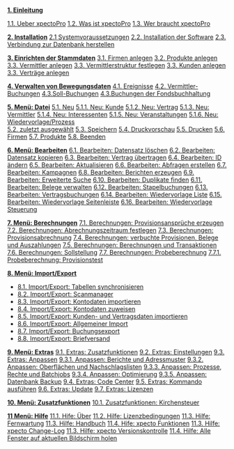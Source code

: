 **[1. Einleitung](http://help.xpecto.de/Einleitung)**

[1.1. Ueber xpectoPro](http://help.xpecto.de/Einleitung/Ueber_xpectoPro)
[1.2. Was ist xpectoPro](http://help.xpecto.de/Einleitung/Was_ist_xpectoPro)
[1.3. Wer  braucht xpectoPro](http://help.xpecto.de/Einleitung/Wer_braucht_xpectoPro) 

**[2. Installation](http://help.xpecto.de/Installation)**
[2.1 Systemvoraussetzungen](http://help.xpecto.de/Installation/Systemvoraussetzungen)
[2.2. Installation der Software](http://help.xpecto.de/Installation/Installation_der_Software)
[2.3. Verbindung zur Datenbank herstellen](http://help.xpecto.de/Installation/Verbindung_zur_Datenbank_herstellen)

**[3. Einrichten der Stammdaten](http://help.xpecto.de/Einrichten_der_Stamdaten)** 
[3.1. Firmen anlegen](http://help.xpecto.de/Einrichten_der_Stammdaten/Firmen_anlegen) 
[3.2. Produkte anlegen](http://help.xpecto.de/Einrichten_der_Stammdaten/Produkte_anlegen) 
[3.3. Vermittler anlegen](http://help.xpecto.de/Einrichten_der_Stammdaten/Vermittler_anlegen)
[3.3. Vermittlerstruktur festlegen](http://help.xpecto.de/Einrichten_der_Stammdaten/Vermittlerstruktur_anlegen)
[3.3. Kunden anlegen](http://help.xpecto.de/Einrichten_der_Stammdaten/Kunden_anlegen)
[3.3. Verträge anlegen](http://help.xpecto.de/Einrichten_der_Stammdaten/Vertraege_anlegen)

**[4. Verwalten von Bewegungsdaten](http://help.xpecto.de/Einleitung)** 
[4.1. Ereignisse](http://help.xpecto.de/Verwalten_von_Bewegungsdaten/Ereignisse) 
[4.2. Vermittler-Buchungen](http://help.xpecto.de/Verwaltung_von_Bewegungsdaten/Vermittler_Buchungen) 
[4.3.Soll-Buchungen](http://help.xpecto.de/Verwaltung_von_Bewegungsdaten/Soll_Buchungen)
[4.3.Buchungen der Fondsbuchhaltung](http://help.xpecto.de/Verwaltung_von_Bewegungsdaten/Buchungen_der_Fondsbuchhaltung)

**[5. Menü: Datei](http://help.xpecto.de/Datei)** 
[5.1. Neu](http://help.xpecto.de/Datei_Neu) 
[5.1.1. Neu: Kunde](http://help.xpecto.de/Datei_Neu/Kunde) 
[5.1.2. Neu: Vertrag](http://help.xpecto.de/Datei_Neu/Vertrag) 
[5.1.3. Neu: Vermittler](http://help.xpecto.de/Datei_Neu/Vermittler) 
[5.1.4. Neu: Interessenten](http://help.xpecto.de/Datei_Neu/Interessenten)
[5.1.5. Neu: Veranstaltungen](http://help.xpecto.de/Datei_Neu/Veranstaltungen) 
[5.1.6. Neu: Wiedervorlage/Prozess](http://help.xpecto.de/Datei_Neu/Wiedervorlage_Prozess)  
[5.2. zuletzt ausgewählt](http://help.xpecto.de/Datei/zuletzt_ausgewählt) 
[5.3. Speichern](http://help.xpecto.de/Datei/Speichern) 
[5.4. Druckvorschau](http://help.xpecto.de/Datei/Druckvorschau) 
[5.5. Drucken](http://help.xpecto.de/Datei/Drucken)
[5.6. Firmen](http://help.xpecto.de/Datei/Firmen) 
[5.7. Produkte](http://help.xpecto.de/Datei/Produkte) 
[5.8. Beenden](http://help.xpecto.de/Datei/Beenden) 

**[6. Menü: Bearbeiten](http://help.xpecto.de/Bearbeiten)** 
[6.1. Bearbeiten: Datensatz löschen](http://help.xpecto.de/Bearbeiten/Datensatz_loeschen) 
[6.2. Bearbeiten: Datensatz kopieren](http://help.xpecto.de/Bearbeiten/Datensatz_kopieren) 
[6.3. Bearbeiten: Vertrag übertragen](http://help.xpecto.de/Bearbeiten/Vertrag_uebertragen)
[6.4. Bearbeiten: ID ändern](http://help.xpecto.de/Bearbeiten/ID_aendern)
[6.5. Bearbeiten: Aktualisieren](http://help.xpecto.de/Bearbeiten/Aktualisieren)
[6.6. Bearbeiten: Abfragen erstellen](http://help.xpecto.de/Bearbeiten/Abfragen_erstellen)
[6.7. Bearbeiten: Kampagnen](http://help.xpecto.de/Bearbeiten/Kampagnen)
[6.8. Bearbeiten: Berichten erzeugen](http://help.xpecto.de/Bearbeiten/Berichten_erzeugen)
[6.9. Bearbeiten: Erweiterte Suche](http://help.xpecto.de/Bearbeiten/Erweiterte_Suche)
[6.10. Bearbeiten: Duplikate finden](http://help.xpecto.de/Bearbeiten/Duplikate_finden)
[6.11. Bearbeiten: Belege verwalten](http://help.xpecto.de/Bearbeiten/Belege_verwalten)
[6.12. Bearbeiten: Stapelbuchungen](http://help.xpecto.de/Berabeiten/Stapelbuchungen)
[6.13. Bearbeiten: Vertragsbuchungen](http://help.xpecto.de/Bearbeiten/Vertragsbuchungen)
[6.14. Bearbeiten: Wiedervorlage Liste](http://help.xpecto.de/Bearbeiten/Wiedervorlage_Liste)
[6.15. Bearbeiten: Wiedervorlage Seitenleiste](http://help.xpecto.de/Bearbeiten/Wiedervorlage_Seitenliste)
[6.16. Bearbeiten: Wiedervorlage Steuerung](http://help.xpecto.de/Bearbeiten/Wiedervorlage_Steuereung)

**[7. Menü: Berechnungen](http://help.xpecto.de/Einleitung)** 
[7.1. Berechnungen: Provisionsansprüche erzeugen](http://help.xpecto.de/Berechnungen/Provisionsansprueche_erzeugen) 
[7.2. Berechnungen: Abrechnungszeitraum festlegen](http://help.xpecto.de/Berechnungen/Abrechnungszeitraum_festlegen) 
[7.3. Berechnungen: Provisionsabrechnung](http://help.xpecto.de/Berechnungen/Provisionsabrechnung)
[7.4. Berechnungen: verbuchte Provisionen, Belege und Auszahlungen](http://help.xpecto.de/Berechnungen/verbuchte_Provisionen_Belege_und_Auszahlungen) 
[7.5. Berechnungen: Berechnungen und Transaktionen](http://help.xpecto.de/Berechnungen/Berechnungen_und_Transaktionen) 
[7.6. Berechnungen: Sollstellung](http://help.xpecto.de/Berechnungen/Sollstellung)
[7.7. Berechnungen: Probeberechnung](http://help.xpecto.de/Berechnungen/Probeberechnung)
[7.7.1. Probeberechnung: Provisionstest](http://help.xpecto.de/Berechnungen/Probeberechnung_Provisionstest)

**[8. Menü: Import/Export](http://help.xpecto.de/Einleitung)** 
- [8.1. Import/Export: Tabellen synchronisieren](http://help.xpecto.de/Import_Export/Tabellen_synchronisieren) 
- [8.2. Import/Export: Scanmanager](http://help.xpecto.de/Einleitung/Import_Export/Scanmanger) 
- [8.3. Import/Export: Kontodaten importieren](http://help.xpecto.de/Import_Export/Kontodaten_importieren)
- [8.4. Import/Export: Kontodaten zuweisen](http://help.xpecto.de/Import_Export/Kontodaten_zuweisen) 
- [8.5. Import/Export: Kunden- und Vertragsdaten importieren](http://help.xpecto.de/Import_Export/Kunden_und_Vertragsdaten_importieren) 
- [8.6. Import/Export: Allgemeiner Import](http://help.xpecto.de/Import_Export/Allgemeiner_Import)
- [8.7. Import/Export: Buchungsexport](http://help.xpecto.de/Import_Export/Buchungsexport) 
- [8.8. Import/Export: Briefversand](http://help.xpecto.de/Import_Export/Briefversand)

**[ 9. Menü: Extras](http://help.xpecto.de/Extras)** 
[9.1. Extras: Zusatzfunktionen](http://help.xpecto.de/Extras/Zusatzfunktionen) 
[9.2. Extras: Einstellungen](http://help.xpecto.de/Extras/Einstellungen) 
[9.3. Extras: Anpassen](http://help.xpecto.de/Extras/Anpassen)
[9.3.1. Anpassen: Berichte und Adressmuster](http://help.xpecto.de/Extras/Anpassen_Berichte_und_Adressmuster)
[9.3.2. Anpassen: Oberflächen und Nachschlagslisten](http://help.xpecto.de/Extras/Anpassen_Oberflaechen_und_Nachschlagslisten)
[9.3.3. Anpassen: Prozesse, Rechte und Batchjobs](http://help.xpecto.de/Extras/Anpassen_Prozesse_Rechte_und_Batchjobs)
[9.3.4. Anpassen: Optimierung](http://help.xpecto.de/Extras/Anpassen_Optimierung)
[9.3.5. Anpassen: Datenbank Backup](http://help.xpecto.de/Extras/Anpassen_Datenbank_backup)
[9.4. Extras: Code Center](http://help.xpecto.de/Extras/Code_Center) 
[9.5. Extras: Kommando ausführen](http://help.xpecto.de/Extras/Kommando_ausführen) 
[9.6. Extras: Update](http://help.xpecto.de/Extras/Update)
[9.7. Extras: Lizenzen](http://help.xpecto.de/Extras/Lizenzen)

**[ 10. Menü: Zusatzfunktionen](http://help.xpecto.de/Einleitung)** 
[10.1. Zusatzfunktionen: Kirchensteuer](http://help.xpecto.de/Zusatzfunktionen) 

**[ 11 Menü: Hilfe](http://help.xpecto.de/Hilfe)**
[11.1. Hife: Über](http://help.xpecto.de/Hilfe/Ueber) 
[11.2. Hilfe: Lizenzbedingungen](http://help.xpecto.de/Hilfe/Lizenzbedingungen) 
[11.3. Hilfe: Fernwartung](http://help.xpecto.de/Hilfe/Fernwartung)
[11.3. Hilfe: Handbuch](http://help.xpecto.de/Hilfe/Handbuch) 
[11.4. Hife: xpecto Funktionen](http://help.xpecto.de/Hilfe/xpecto_Funktionen) 
[11.3. Hilfe: xpecto Change-Log](http://help.xpecto.de/Hilfe/xpecto_Change_Log)
[11.3. Hilfe: xpecto Versionskontrolle](http://help.xpecto.de/Hilfe/xpecto_Versionskontrolle)
[11.4. Hilfe: Alle Fenster auf aktuellen Bildschirm holen](http://help.xpecto.de/Hilfe/Alle_Fenster_auf_aktuellen_Bildschirm_holen)
